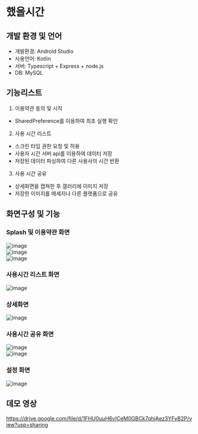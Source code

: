# 했을시간

## 개발 환경 및 언어
- 개발환경: Android Studio
- 사용언어: Kotlin
- 서버: Typescript + Express + node.js
- DB: MySQL

## 기능리스트
1. 이용약관 동의 및 시작
- SharedPreference를 이용하여 최초 실행 확인

2. 사용 시간 리스트
- 스크린 타임 권한 요청 및 허용
- 사용자 시간 서버 api를 이용하여 데이터 저장
- 저장된 데이터 파싱하여 다른 사용사의 시간 반환

3. 사용 시간 공유
- 상세화면을 캡쳐한 후 갤러리에 이미지 저장
- 저장한 이미지를 메세지나 다른 플랫폼으로 공유

## 화면구성 및 기능
### Splash 및 이용약관 화면
![image](https://user-images.githubusercontent.com/63103070/135752391-d6722291-4d2c-44cb-a84f-887e93cf6f87.png)  
![image](https://user-images.githubusercontent.com/63103070/135752404-81e13106-5497-4c78-9238-2727ebaec4c5.png)  
![image](https://user-images.githubusercontent.com/63103070/135752416-8b80457f-c76d-4521-a1be-4b31e3a6e7cf.png)  

### 사용시간 리스트 화면
![image](https://user-images.githubusercontent.com/63103070/135752427-aab87704-298e-452b-ab0d-70f23b481782.png)  

### 상세화면
![image](https://user-images.githubusercontent.com/63103070/135752433-f188cf5f-f396-4316-a385-1fd1cba2bdab.png)  

### 사용시간 공유 화면
![image](https://user-images.githubusercontent.com/63103070/135752451-31484f01-6129-44e5-b076-fc0e959d3362.png)  
![image](https://user-images.githubusercontent.com/63103070/135752459-83bb9107-15ae-469b-9deb-626310fb874a.png)  

### 설정 화면
![image](https://user-images.githubusercontent.com/63103070/135752481-31a4624f-38ff-4fa9-b2a2-ff633e73e53b.png)  

## 데모 영상
https://drive.google.com/file/d/1FHU0uuH6vICeM0GBCk7qhjAez3YFyB2P/view?usp=sharing  
